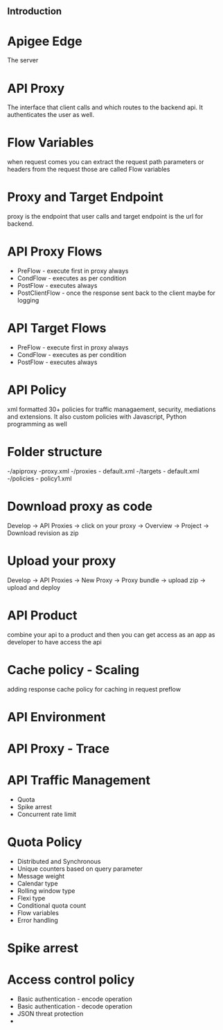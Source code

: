 ## Introduction

# Apigee Edge
The server
# API Proxy
The interface that client calls and which routes to the backend api. It authenticates the user as well.

# Flow Variables
when request comes you can extract the request path parameters or headers from the request those are called Flow variables

# Proxy and Target Endpoint
proxy is the endpoint that user calls and target endpoint is the url for backend.

# API Proxy Flows
- PreFlow - execute first in proxy always
- CondFlow - executes as per condition
- PostFlow - executes always
- PostClientFlow  - once the response sent back to the client maybe for logging

# API Target Flows
- PreFlow - execute first in proxy always
- CondFlow - executes as per condition
- PostFlow - executes always

# API Policy
xml formatted 30+ policies for traffic managaement, security, mediations and extensions. It also custom policies with Javascript, Python programming as well

# Folder structure
-/apiproxy
    -proxy.xml
    -/proxies
        - default.xml
    -/targets
        - default.xml
    -/policies
        - policy1.xml

# Download proxy as code
Develop -> API Proxies -> click on your proxy -> Overview -> Project -> Download revision as zip

# Upload your proxy
Develop -> API Proxies -> New Proxy -> Proxy bundle -> upload zip -> upload and deploy

# API Product
combine your api to a product and then you can get access as an app as developer to have access the api

# Cache policy - Scaling
adding response cache policy for caching in request preflow

# API Environment

# API Proxy - Trace

# API Traffic Management
- Quota
- Spike arrest
- Concurrent rate limit

# Quota Policy
- Distributed and Synchronous
- Unique counters based on query parameter
- Message weight
- Calendar type
- Rolling window type
- Flexi type
- Conditional quota count
- Flow variables
- Error handling

# Spike arrest

# Access control policy
- Basic authentication - encode operation
- Basic authentication - decode operation
- JSON threat protection
- 





